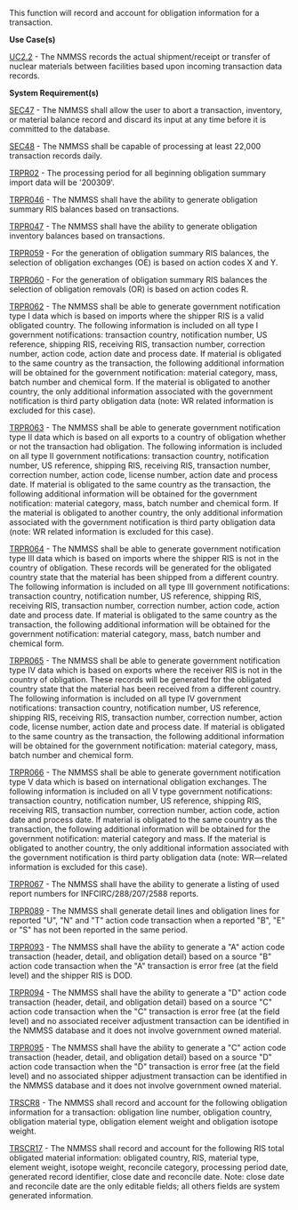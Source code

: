 This function will record and account for obligation information for a transaction.

**Use Case(s)**

<a href="https://dev.azure.com/Link-Technologies/NMMSS%20Requirements/_workitems/edit/12/" target="_blank">UC2.2</a> - The NMMSS records the actual shipment/receipt or transfer of nuclear materials between facilities based upon incoming transaction data records.

**System Requirement(s)**

<a href="https://dev.azure.com/Link-Technologies/NMMSS%20Requirements/_workitems/edit/13/" target="_blank">SEC47</a> - The NMMSS shall allow the user to abort a transaction, inventory, or material balance record and discard its input at any time before it is committed to the database.

<a href="https://dev.azure.com/Link-Technologies/NMMSS%20Requirements/_workitems/edit/14/" target="_blank">SEC48</a> - The NMMSS shall be capable of processing at least 22,000 transaction records daily.

<a href="https://dev.azure.com/Link-Technologies/NMMSS%20Requirements/_workitems/edit/15/" target="_blank">TRPR02</a> - The processing period for all beginning obligation summary import data will be '200309'.

<a href="https://dev.azure.com/Link-Technologies/NMMSS%20Requirements/_workitems/edit/16/" target="_blank">TRPR046</a> - The NMMSS shall have the ability to generate obligation summary RIS balances based on transactions.

<a href="https://dev.azure.com/Link-Technologies/NMMSS%20Requirements/_workitems/edit/17/" target="_blank">TRPR047</a> - The NMMSS shall have the ability to generate obligation inventory balances based on transactions.

<a href="https://dev.azure.com/Link-Technologies/NMMSS%20Requirements/_workitems/edit/18/" target="_blank">TRPR059</a> - For the generation of obligation summary RIS balances, the selection of obligation exchanges (OE) is based on action codes X and Y.

<a href="https://dev.azure.com/Link-Technologies/NMMSS%20Requirements/_workitems/edit/19/" target="_blank">TRPR060</a> - For the generation of obligation summary RIS balances the selection of obligation removals (OR) is based on action codes R.

<a href="https://dev.azure.com/Link-Technologies/NMMSS%20Requirements/_workitems/edit/20/" target="_blank">TRPR062</a> - The NMMSS shall be able to generate government notification type I data which is based on imports where the shipper RIS is a valid obligated country. The following information is included on all type I government notifications: transaction country, notification number, US reference, shipping RIS, receiving RIS, transaction number, correction number, action code, action date and process date. If material is obligated to the same country as the transaction, the following additional information will be obtained for the government notification: material category, mass, batch number and chemical form. If the material is obligated to another country, the only additional information associated with the government notification is third party obligation data (note: WR related information is excluded for this case).

<a href="https://dev.azure.com/Link-Technologies/NMMSS%20Requirements/_workitems/edit/21/" target="_blank">TRPR063</a> - The NMMSS shall be able to generate government notification type II data which is based on all exports to a country of obligation whether or not the transaction had obligation. The following information is included on all type II government notifications: transaction country, notification number, US reference, shipping RIS, receiving RIS, transaction number, correction number, action code, license number, action date and process date. If material is obligated to the same country as the transaction, the following additional information will be obtained for the government notification: material category, mass, batch number and chemical form. If the material is obligated to another country, the only additional information associated with the government notification is third party obligation data (note: WR related information is excluded for this case).

<a href="https://dev.azure.com/Link-Technologies/NMMSS%20Requirements/_workitems/edit/22/" target="_blank">TRPR064</a> - The NMMSS shall be able to generate government notification type III data which is based on imports where the shipper RIS is not in the country of obligation. These records will be generated for the obligated country state that the material has been shipped from a different country. The following information is included on all type III government notifications: transaction country, notification number, US reference, shipping RIS, receiving RIS, transaction number, correction number, action code, action date and process date. If material is obligated to the same country as the transaction, the following additional information will be obtained for the government notification: material category, mass, batch number and chemical form.

<a href="https://dev.azure.com/Link-Technologies/NMMSS%20Requirements/_workitems/edit/24/" target="_blank">TRPR065</a> - The NMMSS shall be able to generate government notification type IV data which is based on exports where the receiver RIS is not in the country of obligation. These records will be generated for the obligated country state that the material has been received from a different country. The following information is included on all type IV government notifications: transaction country, notification number, US reference, shipping RIS, receiving RIS, transaction number, correction number, action code, license number, action date and process date. If material is obligated to the same country as the transaction, the following additional information will be obtained for the government notification: material category, mass, batch number and chemical form.

<a href="https://dev.azure.com/Link-Technologies/NMMSS%20Requirements/_workitems/edit/23/" target="_blank">TRPR066</a> - The NMMSS shall be able to generate government notification type V data which is based on international obligation exchanges. The following information is included on all V type  government notifications: transaction country, notification number, US reference, shipping RIS, receiving RIS, transaction number, correction number, action code, action date and process date. If material is obligated to the same country as the transaction, the following additional information will be obtained for the government notification: material category and mass. If the material is obligated to another country, the only additional information associated with the government notification is third party obligation data (note: WR—related information is excluded for this case).

<a href="https://dev.azure.com/Link-Technologies/NMMSS%20Requirements/_workitems/edit/25/" target="_blank">TRPR067</a> - The NMMSS shall have the ability to generate a listing of used report numbers for INFCIRC/288/207/2588 reports.

<a href="https://dev.azure.com/Link-Technologies/NMMSS%20Requirements/_workitems/edit/27/" target="_blank">TRPR089</a> - The NMMSS shall generate detail lines and obligation lines for reported "U", "N" and "T" action code transaction when a reported "B", "E" or "S" has not been reported in the same period.

<a href="https://dev.azure.com/Link-Technologies/NMMSS%20Requirements/_workitems/edit/28/" target="_blank">TRPR093</a> - The NMMSS shall have the ability to generate a "A" action code transaction (header, detail, and obligation detail) based on a source "B" action code transaction when the "A" transaction is error free (at the field level) and the shipper RIS is DOD.

<a href="https://dev.azure.com/Link-Technologies/NMMSS%20Requirements/_workitems/edit/29/" target="_blank">TRPR094</a> - The NMMSS shall have the ability to generate a "D" action code transaction (header, detail, and obligation detail) based on a source "C" action code transaction when the "C" transaction is error free (at the field level) and no associated receiver adjustment transaction can be identified in the NMMSS database and it does not involve government owned material.

<a href="https://dev.azure.com/Link-Technologies/NMMSS%20Requirements/_workitems/edit/30/" target="_blank">TRPR095</a> - The NMMSS shall have the ability to generate a "C" action code transaction (header, detail, and obligation detail) based on a source "D" action code transaction when the "D" transaction is error free (at the field level) and no associated shipper adjustment transaction can be identified in the NMMSS database and it does not involve government owned material.

<a href="https://dev.azure.com/Link-Technologies/NMMSS%20Requirements/_workitems/edit/31/" target="_blank">TRSCR8</a> - The NMMSS shall record and account for the following obligation information for a transaction: obligation line number, obligation country, obligation material type, obligation element weight and obligation isotope weight.

<a href="https://dev.azure.com/Link-Technologies/NMMSS%20Requirements/_workitems/edit/32/" target="_blank">TRSCR17</a> - The NMMSS shall record and account for the following RIS total obligated material information: obligated country, RIS, material type, element weight, isotope weight, reconcile category, processing period date, generated record identifier, close date and reconcile date. Note: close date and reconcile date are the only editable fields; all others fields are system generated information.




